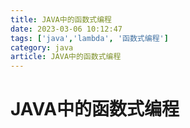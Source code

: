 ```yaml
---
title: JAVA中的函数式编程
date: 2023-03-06 10:12:47
tags: ['java','lambda', '函数式编程']
category: java
article: JAVA中的函数式编程
---
```


# JAVA中的函数式编程

